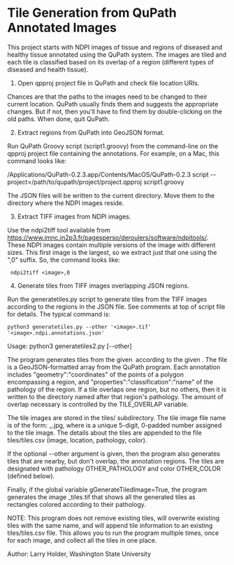 # Tile Generation from QuPath Annotated Images

This project starts with NDPI images of tissue and regions of diseased and
healthy tissue annotated using the QuPath system. The images are tiled and
each tile is classified based on its overlap of a region (different types
of diseased and health tissue).

1. Open qpproj project file in QuPath and check file location URIs.

Chances are that the paths to the images need to be changed to their current
location. QuPath usually finds them and suggests the appropriate changes.
But if not, then you'll have to find them by double-clicking on the old paths.
When done, quit QuPath.

2. Extract regions from QuPath into GeoJSON format.

Run QuPath Groovy script (script1.groovy) from the command-line on the
qpproj project file containing the annotations. For example, on a Mac,
this command looks like:

/Applications/QuPath-0.2.3.app/Contents/MacOS/QuPath-0.2.3 script --project=/path/to/qupath/project/project.qpproj script1.groovy

The JSON files will be written to the current directory. Move them to the
directory where the NDPI images reside.

3. Extract TIFF images from NDPI images.

Use the ndpi2tiff tool available from
https://www.imnc.in2p3.fr/pagesperso/deroulers/software/ndpitools/. These NDPI
images contain multiple versions of the image with different sizes. This first
image is the largest, so we extract just that one using the ",0" suffix. So,
the command looks like:

	 ndpi2tiff <image>,0

4. Generate tiles from TIFF images overlapping JSON regions.

Run the generatetiles.py script to generate tiles from the TIFF images
according to the regions in the JSON file. See comments at top of script file
for details. The typical command is:

	python3 generatetiles.py --other '<image>.tif' '<image>.ndpi.annotations.json'

Usage: python3 generatetiles2.py [--other] <image> <annotations>

The program generates tiles from the given <image> according to the given
<annotations>. The <annotations> file is a GeoJSON-formatted array from
the QuPath program. Each annotation includes "geometry":"coordinates" of the
points of a polygon encompassing a region, and "properties":"classification":"name"
of the pathology of the region. If a tile overlaps one region, but no others,
then it is written to the directory named after that region's pathology. The amount
of overlap necessary is controlled by the TILE\_OVERLAP variable.

The tile images are stored in the tiles/<pathology> subdirectory. The tile image
file name is of the form: <image>\_<NNNNN>.jpg, where <NNNNN> is a unique 5-digit,
0-padded number assigned to the tile image. The details about the tiles are
appended to the file tiles/tiles.csv (image, location, pathology, color).

If the optional --other argument is given, then the program also generates tiles
that are nearby, but don't overlap, the annotation regions. The tiles are designated
with pathology OTHER\_PATHOLOGY and color OTHER\_COLOR (defined below).

Finally, if the global variable gGenerateTiledImage=True, the program generates
the image <image>\_tiles.tif that shows all the generated tiles as rectangles
colored according to their pathology.

NOTE: This program does not remove existing tiles, will overwrite
existing tiles with the same name, and will append tile information to
an existing tiles/tiles.csv file. This allows you to run the program
multiple times, once for each image, and collect all the tiles in one place.

Author: Larry Holder, Washington State University


